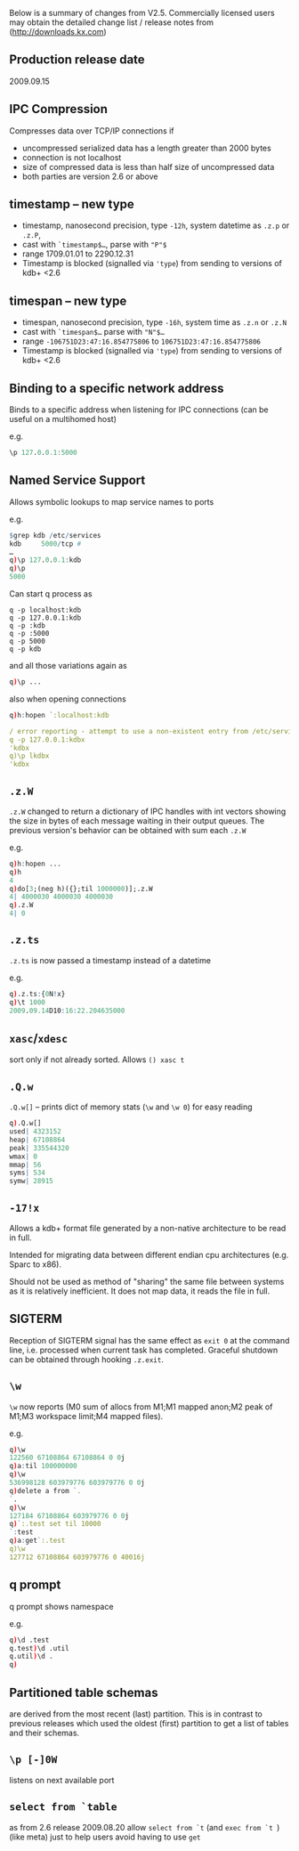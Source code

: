 Below is a summary of changes from V2.5. Commercially licensed users may obtain the detailed change list / release notes from (http://downloads.kx.com)


## Production release date

2009.09.15

## IPC Compression

Compresses data over TCP/IP connections if

* uncompressed serialized data has a length greater than 2000 bytes
* connection is not localhost
* size of compressed data is less than half size of uncompressed data
* both parties are version 2.6 or above


## timestamp – new type

* timestamp, nanosecond precision, type `-12h`, system datetime as `.z.p` or `.z.P`,
* cast with `` `timestamp$… ``, parse with `"P"$`
* range 1709.01.01 to 2290.12.31
* Timestamp is blocked (signalled via `'type`) from sending to versions of kdb+ <2.6

## timespan – new type

* timespan, nanosecond precision, type `-16h`, system time as `.z.n` or `.z.N`
* cast with `` `timespan$… `` parse with `"N"$…`
* range `-106751D23:47:16.854775806` to `106751D23:47:16.854775806`
* Timestamp is blocked (signalled via `'type`) from sending to versions of kdb+ <2.6

## Binding to a specific network address

Binds to a specific address when listening for IPC connections (can be useful on a multihomed host)

e.g.
```q
\p 127.0.0.1:5000
```

## Named Service Support

Allows symbolic lookups to map service names to ports

e.g.
```q
$grep kdb /etc/services
kdb     5000/tcp #
…
q)\p 127.0.0.1:kdb
q)\p
5000
```

Can start q process as

    q -p localhost:kdb
    q -p 127.0.0.1:kdb
    q -p :kdb
    q -p :5000
    q -p 5000
    q -p kdb

and all those variations again as
```q
q)\p ...
```
also when opening connections
```q
q)h:hopen `:localhost:kdb

/ error reporting - attempt to use a non-existent entry from /etc/service
q -p 127.0.0.1:kdbx
'kdbx
q)\p lkdbx
'kdbx
```

## `.z.W`

`.z.W` changed to return a dictionary of IPC handles with int vectors
showing the size in bytes of each message waiting in their output queues.
The previous version's behavior can be obtained with sum each `.z.W`

e.g.
```q
q)h:hopen ...
q)h
4
q)do[3;(neg h)({};til 1000000)];.z.W
4| 4000030 4000030 4000030
q).z.W
4| 0
```

## `.z.ts`

`.z.ts` is now passed a timestamp instead of a datetime

e.g.
```q
q).z.ts:{0N!x}
q)\t 1000
2009.09.14D10:16:22.204635000
```

## `xasc`/`xdesc`

sort only if not already sorted. Allows `() xasc t`

## `.Q.w`

`.Q.w[]` – prints dict of memory stats (`\w` and `\w 0`) for easy reading
```q
q).Q.w[]
used| 4323152
heap| 67108864
peak| 335544320
wmax| 0
mmap| 56
syms| 534
symw| 28915
```

## `-17!x`

Allows a kdb+ format file generated by a non-native architecture to be read in full.

Intended for migrating data between different endian cpu architectures (e.g. Sparc to x86).

Should not be used as method of "sharing" the same file between systems as it is relatively inefficient. It does not map data, it reads the file in full.

## SIGTERM

Reception of SIGTERM signal has the same effect as `exit 0` at the command line, i.e. processed when current task has completed. Graceful shutdown can be obtained through hooking `.z.exit`.

## `\w`

`\w` now reports (M0 sum of allocs from M1;M1 mapped anon;M2 peak of M1;M3 workspace limit;M4 mapped files).

e.g.
```q
q)\w
122560 67108864 67108864 0 0j
q)a:til 100000000
q)\w
536998128 603979776 603979776 0 0j
q)delete a from `.
`.
q)\w
127184 67108864 603979776 0 0j
q)`:.test set til 10000
`:test
q)a:get`:.test
q)\w
127712 67108864 603979776 0 40016j
```

## q prompt

q prompt shows namespace

e.g.
```q
q)\d .test
q.test)\d .util
q.util)\d .
q)
```

## Partitioned table schemas

are derived from the most recent (last) partition. This is in contrast to previous releases which used the oldest (first) partition to get a list of tables and their schemas.

## `\p [-]0W` 

listens on next available port

## ``select from `table``

as from 2.6 release 2009.08.20 allow ``select from `t`` (and ``exec from `t ``) (like meta) just to help users avoid having to use `get`

